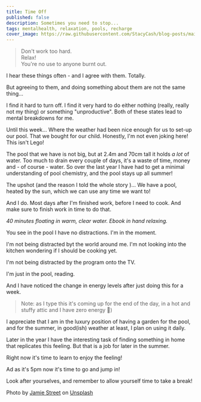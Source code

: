 ```yaml
---
title: Time Off
published: false
description: Sometimes you need to stop...
tags: mentalhealth, relaxation, pools, recharge
cover_image: https://raw.githubusercontent.com/StacyCash/blog-posts/main/general/time-off/cover-image.jpg
---
```


> Don't work too hard.<br />Relax!<br />You're no use to anyone burnt out.

I hear these things often - and I agree with them. Totally.

But agreeing to them, and doing something about them are not the same thing...

I find it hard to turn off. I find it very hard to do either nothing (really, really not my thing) or something "unproductive". Both of these states lead to mental breakdowns for me.

Until this week... Where the weather had been nice enough for us to set-up our pool. That we bought for our child. Honestly, I'm not even joking here! This isn't Lego!

The pool that we have is not big, but at 2.4m and 70cm tall it holds *a lot* of water. Too much to drain every couple of days, it's a waste of time, money and - of course - water. So over the last year I have had to get a minimal understanding of pool chemistry, and the pool stays up all summer!

The upshot (and the reason I told the whole story )... We have a pool, heated by the sun, which we can use any time we want to!

And I do. Most days after I'm finished work, before I need to cook. And make sure to finish work in time to do that.

*40 minutes floating in warm, clear water. Ebook in hand relaxing.*

You see in the pool I have no distractions. I'm in the moment.

I'm not being distracted byt the world around me. I'm not looking into the kitchen wondering if I should be cooking yet.

I'm not being distracted by the program onto the TV.

I'm just in the pool, reading.

And I have noticed the change in energy levels after just doing this for a week. 

> Note: as I type this it's coming up for the end of the day, in a hot and stuffy attic and I have zero energy 🤣)

I appreciate that I am in the luxury position of having a garden for the pool, and for the summer, in good(ish) weather at least, I plan on using it daily.

Later in the year I have the interesting task of finding something in home that replicates this feeling. But that is a job for later in the summer.

Right now it's time to learn to enjoy the feeling!

Ad as it's 5pm now it's time to go and jump in!

Look after yourselves, and remember to allow yourself time to take a break!

Photo by <a href="https://unsplash.com/@jamie452?utm_source=unsplash&utm_medium=referral&utm_content=creditCopyText">Jamie Street</a> on <a href="https://unsplash.com/s/photos/pool?utm_source=unsplash&utm_medium=referral&utm_content=creditCopyText">Unsplash</a>
  
